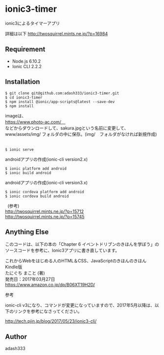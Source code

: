# ionic3-timer

ionic3によるタイマーアプリ

詳細は以下
http://twosquirrel.mints.ne.jp/?p=16984

## Requirement

- Node.js 6.10.2
- Ionic CLI 2.2.2


## Installation

    $ git clone git@github.com:adash333/ionic3-timer.git
    $ cd ionic3-timer
    $ npm install @ionic/app-scripts@latest --save-dev
    $ npm install

imageは、  
https://www.photo-ac.com/　  
などからダウンロードして、sakura.jpgという名前に変更して、  
www/assets/img/ フォルダの中に保存。(img/　フォルダがなければ新規作成) 　　

    $ ionic serve

androidアプリの作成(ionic-cli version2.x)

    $ ionic platform add android
    $ ionic build android

androidアプリの作成(ionic-cli version3.x)

    $ ionic cordova platform add android
    $ ionic cordova build android
  
(参考)  
http://twosquirrel.mints.ne.jp/?p=15712  
http://twosquirrel.mints.ne.jp/?p=15745  

## Anything Else

このコードは、以下の本の「Chapter 6 イベントドリブンのきほんを学ぼう」のソースコードを参考に、Ionic3アプリに書き直しています。

これからWebをはじめる人のHTML＆CSS、JavaScriptのきほんのきほん Kindle版  
たにぐち まこと (著)  
発売日：2017年03月27日  
https://www.amazon.co.jp/dp/B06XT19H2D/

参考

ionic-cli v3になり、コマンドが変更になっていますので、2017年5月以降は、以下のリンクを参考になさってください。

http://tech.pjin.jp/blog/2017/05/23/ionic3-cli/

## Author

adash333
